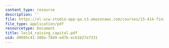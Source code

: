 ```yaml
---
content_type: resource
description: ''
file: https://ol-ocw-studio-app-qa.s3.amazonaws.com/courses/15-414-financial-management-summer-2003/d9695c41380a7849ed7bec61b27e7331_lec14_raising_capital.pdf
file_type: application/pdf
resourcetype: Document
title: lec14_raising_capital.pdf
uid: d9695c41-380a-7849-ed7b-ec61b27e7331
---
```

